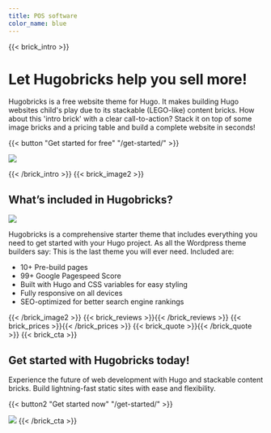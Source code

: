 ```yaml
---
title: POS software
color_name: blue
---
```

{{< brick_intro >}}
# Let Hugobricks help you sell more!

Hugobricks is a free website theme for Hugo. It makes building Hugo websites child's play due to its stackable (LEGO-like) content bricks. How about this 'intro brick' with a clear call-to-action? Stack it on top of some image bricks and a pricing table and build a complete website in seconds!

{{< button "Get started for free" "/get-started/" >}}

![](/uploads/illustrations/cuate/blue/ecommerce-checkout-laptop-cuate.svg)

{{< /brick_intro >}}
{{< brick_image2 >}}

## What’s included in Hugobricks?

![](/uploads/illustrations/cuate/blue/design-stats-cuate.svg)

Hugobricks is a comprehensive starter theme that includes everything you need to get started with your Hugo project. As all the Wordpress theme builders say: This is the last theme you will ever need. Included are:

- 10+ Pre-build pages
- 99+ Google Pagespeed Score
- Built with Hugo and CSS variables for easy styling
- Fully responsive on all devices
- SEO-optimized for better search engine rankings

{{< /brick_image2 >}}
{{< brick_reviews >}}{{< /brick_reviews >}}
{{< brick_prices >}}{{< /brick_prices >}}
{{< brick_quote >}}{{< /brick_quote >}}
{{< brick_cta >}}
## Get started with Hugobricks today!

Experience the future of web development with Hugo and stackable content bricks. Build lightning-fast static sites with ease and flexibility.

{{< button2 "Get started now" "/get-started/" >}}

![](/uploads/illustrations/cuate/blue/server-cuate.svg)
{{< /brick_cta >}}
